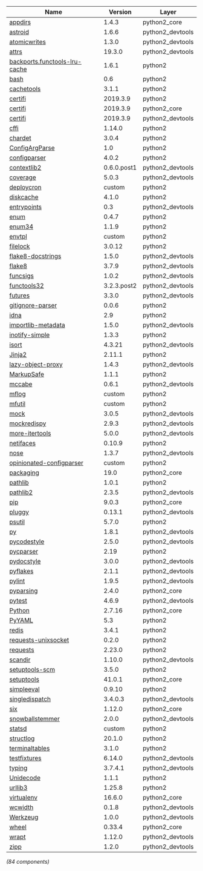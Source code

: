 | Name | Version | Layer |
| --- | --- | --- |
| [appdirs](http://github.com/ActiveState/appdirs) | 1.4.3 | python2_core |
| [astroid](https://github.com/PyCQA/astroid) | 1.6.6 | python2_devtools |
| [atomicwrites](https://github.com/untitaker/python-atomicwrites) | 1.3.0 | python2_devtools |
| [attrs](https://www.attrs.org/) | 19.3.0 | python2_devtools |
| [backports.functools-lru-cache](https://github.com/jaraco/backports.functools_lru_cache) | 1.6.1 | python2 |
| [bash](https://github.com/alexcouper/bash) | 0.6 | python2 |
| [cachetools](https://github.com/tkem/cachetools) | 3.1.1 | python2 |
| [certifi](https://certifi.io/) | 2019.3.9 | python2 |
| [certifi](https://certifi.io) | 2019.3.9 | python2_core |
| [certifi](https://certifi.io/) | 2019.3.9 | python2_devtools |
| [cffi](http://cffi.readthedocs.org) | 1.14.0 | python2 |
| [chardet](https://github.com/chardet/chardet) | 3.0.4 | python2 |
| [ConfigArgParse](https://github.com/bw2/ConfigArgParse) | 1.0 | python2 |
| [configparser](https://github.com/jaraco/configparser/) | 4.0.2 | python2 |
| [contextlib2](http://contextlib2.readthedocs.org) | 0.6.0.post1 | python2_devtools |
| [coverage](https://github.com/nedbat/coveragepy) | 5.0.3 | python2_devtools |
| [deploycron](https://github.com/monklof/deploycron) | custom | python2 |
| [diskcache](http://www.grantjenks.com/docs/diskcache/) | 4.1.0 | python2 |
| [entrypoints](https://github.com/takluyver/entrypoints) | 0.3 | python2_devtools |
| [enum](https://pypi.org/project/enum/) | 0.4.7 | python2 |
| [enum34](https://bitbucket.org/stoneleaf/enum34) | 1.1.9 | python2 |
| [envtpl](https://github.com/andreasjansson/envtpl) | custom | python2 |
| [filelock](https://github.com/benediktschmitt/py-filelock) | 3.0.12 | python2 |
| [flake8-docstrings](https://gitlab.com/pycqa/flake8-docstrings) | 1.5.0 | python2_devtools |
| [flake8](https://gitlab.com/pycqa/flake8) | 3.7.9 | python2_devtools |
| [funcsigs](http://funcsigs.readthedocs.org) | 1.0.2 | python2_devtools |
| [functools32](https://github.com/MiCHiLU/python-functools32) | 3.2.3.post2 | python2_devtools |
| [futures](https://github.com/agronholm/pythonfutures) | 3.3.0 | python2_devtools |
| [gitignore-parser](https://github.com/mherrmann/gitignore_parser) | 0.0.6 | python2 |
| [idna](https://github.com/kjd/idna) | 2.9 | python2 |
| [importlib-metadata](http://importlib-metadata.readthedocs.io/) | 1.5.0 | python2_devtools |
| [inotify-simple](https://github.com/chrisjbillington/inotify_simple) | 1.3.3 | python2 |
| [isort](https://github.com/timothycrosley/isort) | 4.3.21 | python2_devtools |
| [Jinja2](https://palletsprojects.com/p/jinja/) | 2.11.1 | python2 |
| [lazy-object-proxy](https://github.com/ionelmc/python-lazy-object-proxy) | 1.4.3 | python2_devtools |
| [MarkupSafe](https://palletsprojects.com/p/markupsafe/) | 1.1.1 | python2 |
| [mccabe](https://github.com/pycqa/mccabe) | 0.6.1 | python2_devtools |
| [mflog](https://github.com/metwork-framework/mflog) | custom | python2 |
| [mfutil](https://pypi.org/project/mfutil) | custom | python2 |
| [mock](http://mock.readthedocs.org/en/latest/) | 3.0.5 | python2_devtools |
| [mockredispy](http://www.github.com/locationlabs/mockredis) | 2.9.3 | python2_devtools |
| [more-itertools](https://github.com/erikrose/more-itertools) | 5.0.0 | python2_devtools |
| [netifaces](https://github.com/al45tair/netifaces) | 0.10.9 | python2 |
| [nose](http://readthedocs.org/docs/nose/) | 1.3.7 | python2_devtools |
| [opinionated-configparser](https://github.com/metwork-framework/opinionated_configparser) | custom | python2 |
| [packaging](https://github.com/pypa/packaging) | 19.0 | python2_core |
| [pathlib](https://pathlib.readthedocs.org/) | 1.0.1 | python2 |
| [pathlib2](https://github.com/mcmtroffaes/pathlib2) | 2.3.5 | python2_devtools |
| [pip](https://pip.pypa.io/) | 9.0.3 | python2_core |
| [pluggy](https://github.com/pytest-dev/pluggy) | 0.13.1 | python2_devtools |
| [psutil](https://github.com/giampaolo/psutil) | 5.7.0 | python2 |
| [py](http://py.readthedocs.io/) | 1.8.1 | python2_devtools |
| [pycodestyle](https://pycodestyle.readthedocs.io/) | 2.5.0 | python2_devtools |
| [pycparser](https://github.com/eliben/pycparser) | 2.19 | python2 |
| [pydocstyle](https://github.com/PyCQA/pydocstyle/) | 3.0.0 | python2_devtools |
| [pyflakes](https://github.com/PyCQA/pyflakes) | 2.1.1 | python2_devtools |
| [pylint](https://github.com/PyCQA/pylint) | 1.9.5 | python2_devtools |
| [pyparsing](http://pyparsing.wikispaces.com/) | 2.4.0 | python2_core |
| [pytest](https://docs.pytest.org/en/latest/) | 4.6.9 | python2_devtools |
| [Python](http://python.org/) | 2.7.16 | python2_core |
| [PyYAML](https://github.com/yaml/pyyaml) | 5.3 | python2 |
| [redis](https://github.com/andymccurdy/redis-py) | 3.4.1 | python2 |
| [requests-unixsocket](https://github.com/msabramo/requests-unixsocket) | 0.2.0 | python2 |
| [requests](https://requests.readthedocs.io) | 2.23.0 | python2 |
| [scandir](https://github.com/benhoyt/scandir) | 1.10.0 | python2_devtools |
| [setuptools-scm](https://github.com/pypa/setuptools_scm/) | 3.5.0 | python2 |
| [setuptools](https://pypi.python.org/pypi/setuptools) | 41.0.1 | python2_core |
| [simpleeval](https://github.com/danthedeckie/simpleeval) | 0.9.10 | python2 |
| [singledispatch](http://docs.python.org/3/library/functools.html#functools.singledispatch) | 3.4.0.3 | python2_devtools |
| [six](https://pypi.python.org/pypi/six/) | 1.12.0 | python2_core |
| [snowballstemmer](https://github.com/snowballstem/snowball) | 2.0.0 | python2_devtools |
| [statsd](https://github.com/jsocol/pystatsd) | custom | python2 |
| [structlog](https://www.structlog.org/) | 20.1.0 | python2 |
| [terminaltables](https://github.com/Robpol86/terminaltables) | 3.1.0 | python2 |
| [testfixtures](https://github.com/Simplistix/testfixtures) | 6.14.0 | python2_devtools |
| [typing](https://docs.python.org/3/library/typing.html) | 3.7.4.1 | python2_devtools |
| [Unidecode](https://pypi.org/project/Unidecode) | 1.1.1 | python2 |
| [urllib3](https://urllib3.readthedocs.io/) | 1.25.8 | python2 |
| [virtualenv](https://virtualenv.pypa.io/) | 16.6.0 | python2_core |
| [wcwidth](https://github.com/jquast/wcwidth) | 0.1.8 | python2_devtools |
| [Werkzeug](https://palletsprojects.com/p/werkzeug/) | 1.0.0 | python2_devtools |
| [wheel](https://github.com/pypa/wheel) | 0.33.4 | python2_core |
| [wrapt](https://github.com/GrahamDumpleton/wrapt) | 1.12.0 | python2_devtools |
| [zipp](https://github.com/jaraco/zipp) | 1.2.0 | python2_devtools |

*(84 components)*
